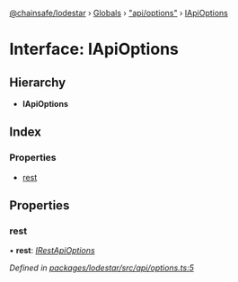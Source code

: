 [@chainsafe/lodestar](../README.md) › [Globals](../globals.md) › ["api/options"](../modules/_api_options_.md) › [IApiOptions](_api_options_.iapioptions.md)

# Interface: IApiOptions

## Hierarchy

* **IApiOptions**

## Index

### Properties

* [rest](_api_options_.iapioptions.md#rest)

## Properties

###  rest

• **rest**: *[IRestApiOptions](_api_rest_options_.irestapioptions.md)*

*Defined in [packages/lodestar/src/api/options.ts:5](https://github.com/ChainSafe/lodestar/blob/0af429ee6/packages/lodestar/src/api/options.ts#L5)*
